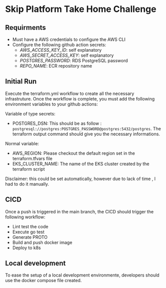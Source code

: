 # Skip Platform Take Home Challenge

## Requirments

- Must have a AWS credentials to configure the AWS CLI
- Configure the following github action secrets:
  - *AWS_ACCESS_KEY_ID*: self explanatory
  - *AWS_SECRET_ACCESS_KEY*: self explanatory
  - *POSTGRES_PASSWORD*: RDS PostgreSQL password
  - *REPO_NAME*: ECR repository name

## Initial Run

Execute the terraform.yml workflow to create all the necessary infrastruture. Once the workflow is complete, you must add the following environment variables to your github actions:

Variable of type secrets:

- POSTGRES_DSN: This should be as follow : `postgresql://postgres:POSTGRES_PASSWORD@postgres:5432/postgres`. The terraform output command should give you the necessary informations.
  
Normal variable:

- AWS_REGION: Please checkout the default region set in the terraform.tfvars file
- EKS_CLUSTER_NAME: The name of the EKS cluster created by the terraform script

Disclaimer: this could be set automatically, however due to lack of time , I had to do it manually.

## CICD

Once a push is triggered in the main branch, the CICD should trigger the following workflow:

- Lint test the code
- Execute go test
- Generate PROTO
- Build and push docker image
- Deploy to k8s

## Local development

To ease the setup of a local development environmente, developers should use the docker compose file created.
